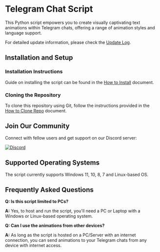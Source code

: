 
# Telegram Chat Script

This Python script empowers you to create visually captivating text animations within Telegram chats, offering a range of animation styles and language support.

For detailed update information, please check the [Update Log](UPDATE_LOG.md).

## Installation and Setup

### Installation Instructions

Guide on installing the script can be found in the [How to Install](how_to.md) document.

### Cloning the Repository

To clone this repository using Git, follow the instructions provided in the [How to Clone Repo](How_to_clone_repo.md) document.

## Join Our Community

Connect with fellow users and get support on our Discord server:

[![Discord](https://img.shields.io/discord/1105322344253235291?color=green%2&label=Discord&logo=discord&style=plastic)](https://discord.gg/7YcpGBYAYy)

## Supported Operating Systems

The script currently supports Windows 11, 10, 8, 7 and Linux-based OS.

## Frequently Asked Questions

**Q: Is this script limited to PCs?**

**A:** Yes, to host and run the script, you'll need a PC or Laptop with a Windows or Linux-based operating system.

**Q: Can I use the animations from other devices?**

**A:** As long as the script is hosted on a PC/Server with an internet connection, you can send animations to your Telegram chats from any device with internet access.
